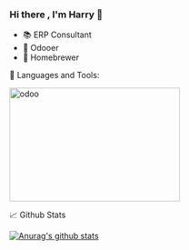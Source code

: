 ### Hi there , I'm Harry 👋

- :books: ERP Consultant
- :purple_heart: Odooer
- :beer: Homebrewer

:checkered_flag: Languages and Tools:

<img src="https://odoocdn.com/openerp_website/static/src/img/assets/svg/odoo_community_member_rgb.svg" width = "300" height = "200" alt="odoo" align=center />

📈 Github Stats

[![Anurag's github stats](https://github-readme-stats.vercel.app/api?username=ksharry)](https://github.com/ksharry/github-readme-stats)
